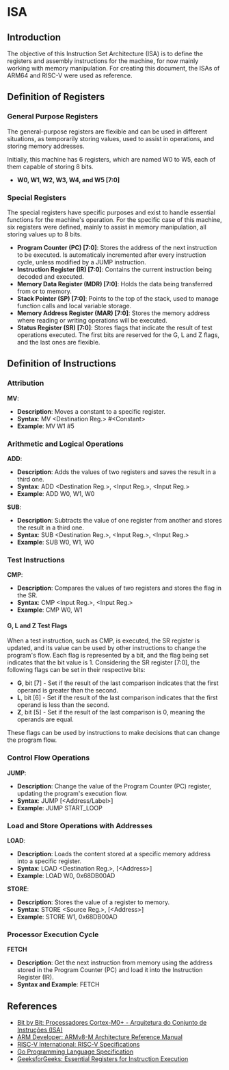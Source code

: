 # ISA
## Introduction
The objective of this Instruction Set Architecture (ISA) is to define the registers and assembly instructions for the machine, for now mainly working with memory manipulation. For creating this document, the ISAs of ARM64 and RISC-V were used as reference.
## Definition of Registers
### General Purpose Registers
The general-purpose registers are flexible and can be used in different situations, as temporarily storing values, used to assist in operations, and storing memory addresses.

Initially, this machine has 6 registers, which are named W0 to W5, each of them capable of storing 8 bits.

- **W0, W1, W2, W3, W4, and W5 [7:0]**

### Special Registers
The special registers have specific purposes and exist to handle essential functions for the machine's operation.
For the specific case of this machine, six registers were defined, mainly to assist in memory manipulation, all storing values up to 8 bits.

- **Program Counter (PC) [7:0]**: Stores the address of the next instruction to be executed. Is automaticaly incremented after every instruction cycle, unless modified by a JUMP instruction.
- **Instruction Register (IR) [7:0]**: Contains the current instruction being decoded and executed.
- **Memory Data Register (MDR) [7:0]**: Holds the data being transferred from or to memory.
- **Stack Pointer (SP) [7:0]**: Points to the top of the stack, used to manage function calls and local variable storage.
- **Memory Address Register (MAR) [7:0]**: Stores the memory address where reading or writing operations will be executed.
- **Status Register (SR) [7:0]**: Stores flags that indicate the result of test operations executed. The first bits are reserved for the G, L and Z flags, and the last ones are flexible.

## Definition of Instructions

### Attribution
**MV**:
- **Description**: Moves a constant to a specific register.
- **Syntax**: MV \<Destination Reg.> \#\<Constant>
- **Example**: MV W1 #5

### Arithmetic and Logical Operations
**ADD**:
- **Description**: Adds the values of two registers and saves the result in a third one.
- **Syntax**: ADD \<Destination Reg.>, \<Input Reg.>, \<Input Reg.>
- **Example**: ADD W0, W1, W0

**SUB**:
- **Description**: Subtracts the value of one register from another and stores the result in a third one.
- **Syntax**: SUB \<Destination Reg.>, \<Input Reg.>, \<Input Reg.>
- **Example**: SUB W0, W1, W0

### Test Instructions
**CMP**:
- **Description**: Compares the values of two registers and stores the flag in the SR.
- **Syntax**: CMP \<Input Reg.>, \<Input Reg.>
- **Example**: CMP W0, W1

#### G, L and Z Test Flags
When a test instruction, such as CMP, is executed, the SR register is updated, and its value can be used by other instructions to change the program's flow. Each flag is represented by a bit, and the flag being set indicates that the bit value is 1.
Considering the SR register [7:0], the following flags can be set in their respective bits:
- **G**, bit [7] - Set if the result of the last comparison indicates that the first operand is greater than the second.
- **L**, bit [6] - Set if the result of the last comparison indicates that the first operand is less than the second.
- **Z**, bit [5] - Set if the result of the last comparison is 0, meaning the operands are equal.

These flags can be used by instructions to make decisions that can change the program flow.

### Control Flow Operations
**JUMP**:
- **Description**: Change the value of the Program Counter (PC) register, updating the program's execution flow.
- **Syntax**: JUMP \[<Address/Label>]
- **Example**: JUMP START_LOOP

### Load and Store Operations with Addresses
**LOAD**:
- **Description**: Loads the content stored at a specific memory address into a specific register.
- **Syntax**: LOAD \<Destination Reg.>, [\<Address>]
- **Example**: LOAD W0, 0x68DB00AD

**STORE**:
- **Description**: Stores the value of a register to memory.
- **Syntax**: STORE \<Source Reg.>, [\<Address>]
- **Example**: STORE W1, 0x68DB00AD

### Processor Execution Cycle
**FETCH**
- **Description**: Get the next instruction from memory using the address stored in the Program Counter (PC) and load it into the Instruction Register (IR).
- **Syntax and Example**: FETCH

## References
- [Bit by Bit: Processadores Cortex-M0+ - Arquitetura do Conjunto de Instruções (ISA)](https://bit-by-bit.gitbook.io/embedded-systems/processadores-cortex-m0+/arquitetura-do-conjunto-de-instrucoes-isa)
- [ARM Developer: ARMv8-M Architecture Reference Manual](https://developer.arm.com/documentation/102374/0101)
- [RISC-V International: RISC-V Specifications](https://riscv.org/technical/specifications/)
- [Go Programming Language Specification](https://go.dev/ref/spec)
- [GeeksforGeeks: Essential Registers for Instruction Execution](https://www.geeksforgeeks.org/essential-registers-for-instruction-execution/)
###

